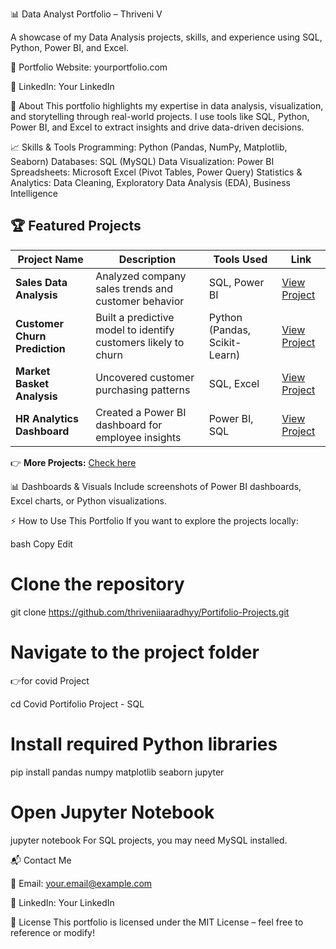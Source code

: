 📊 Data Analyst Portfolio – Thriveni V

A showcase of my Data Analysis projects, skills, and experience using SQL, Python, Power BI, and Excel.

🔗 Portfolio Website: yourportfolio.com 

🔗 LinkedIn: Your LinkedIn

📖 About
This portfolio highlights my expertise in data analysis, visualization, and storytelling through real-world projects. I use tools like SQL, Python, Power BI, and Excel to extract insights and drive data-driven decisions.

📈 Skills & Tools
Programming: Python (Pandas, NumPy, Matplotlib, Seaborn)
Databases: SQL (MySQL)
Data Visualization: Power BI
Spreadsheets: Microsoft Excel (Pivot Tables, Power Query)
Statistics & Analytics: Data Cleaning, Exploratory Data Analysis (EDA), Business Intelligence

## 🏆 Featured Projects  

| Project Name               | Description                                      | Tools Used                 | Link |
|----------------------------|--------------------------------------------------|----------------------------|------|
| **Sales Data Analysis**    | Analyzed company sales trends and customer behavior | SQL, Power BI              | [View Project](#) |
| **Customer Churn Prediction** | Built a predictive model to identify customers likely to churn | Python (Pandas, Scikit-Learn) | [View Project](#) |
| **Market Basket Analysis** | Uncovered customer purchasing patterns         | SQL, Excel                 | [View Project](#) |
| **HR Analytics Dashboard** | Created a Power BI dashboard for employee insights | Power BI, SQL               | [View Project](#) |

👉 **More Projects:** [Check here](#)


📊 Dashboards & Visuals
Include screenshots of Power BI dashboards, Excel charts, or Python visualizations.

⚡ How to Use This Portfolio
If you want to explore the projects locally:

bash
Copy
Edit
# Clone the repository
git clone https://github.com/thriveniiaaradhyy/Portifolio-Projects.git

# Navigate to the project folder

👉for covid Project

cd Covid Portifolio Project - SQL

# Install required Python libraries
pip install pandas numpy matplotlib seaborn jupyter

# Open Jupyter Notebook
jupyter notebook
For SQL projects, you may need MySQL installed.


📬 Contact Me

📧 Email: your.email@example.com

🔗 LinkedIn: Your LinkedIn


📝 License
This portfolio is licensed under the MIT License – feel free to reference or modify!

